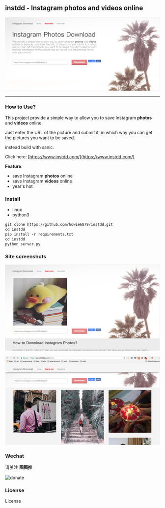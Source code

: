 ## instdd - Instagram **photos** and **videos** online

![demo](./docs/01.png)

---

### How to Use?

This project provide a simple way to allow you to save Instagram **photos** and **videos** online.

Just enter the URL of the picture and submit it, in which way you can get the pictures you want to be saved. 

instead build with sanic.

Click here: [https://www.instdd.com/](https://www.instdd.com/)

**Feature**:

- save Instagram **photos**  online
- save Instagram  **videos** online
- year's hot

### Install

- linux
- python3

``` shell
git clone https://github.com/howie6879/instdd.git
cd instdd
pip install -r requirements.txt
cd instdd
python server.py
```

### Site screenshots

![demo2](./docs/03.png)

![demo2](./docs/02.png)

### Wechat

请关注 **图图推**

<img src="http://oe7yjec8x.bkt.clouddn.com/howie/2017-10-21-ttt.png" width = "400" height = "400" alt="donate" align=center />

### License

License

